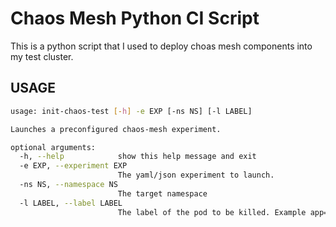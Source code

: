 # Chaos Mesh Python CI Script

This is a python script that I used to deploy choas mesh components into
my test cluster.

## USAGE
```bash
usage: init-chaos-test [-h] -e EXP [-ns NS] [-l LABEL]

Launches a preconfigured chaos-mesh experiment.

optional arguments:
  -h, --help            show this help message and exit
  -e EXP, --experiment EXP
                        The yaml/json experiment to launch.
  -ns NS, --namespace NS
                        The target namespace
  -l LABEL, --label LABEL
                        The label of the pod to be killed. Example app=checkout.
```